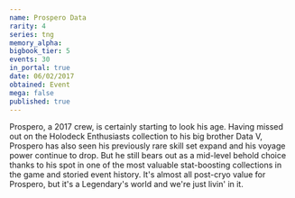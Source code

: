 ```yaml
---
name: Prospero Data
rarity: 4
series: tng
memory_alpha:
bigbook_tier: 5
events: 30
in_portal: true
date: 06/02/2017
obtained: Event
mega: false
published: true
---
```


Prospero, a 2017 crew, is certainly starting to look his age. Having missed out on the Holodeck Enthusiasts collection to his big brother Data V, Prospero has also seen his previously rare skill set expand and his voyage power continue to drop. But he still bears out as a mid-level behold choice thanks to his spot in one of the most valuable stat-boosting collections in the game and storied event history. It's almost all post-cryo value for Prospero, but it's a Legendary's world and we're just livin' in it.
